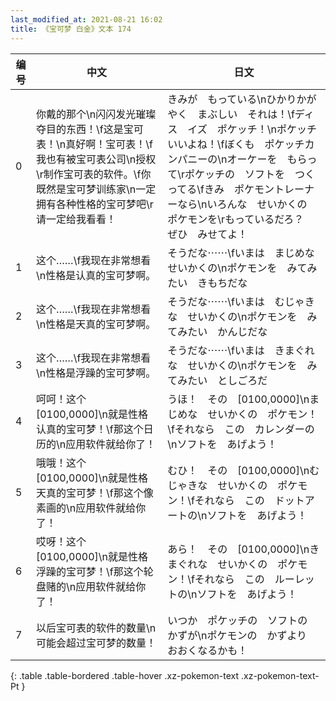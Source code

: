 ```yaml
---
last_modified_at: 2021-08-21 16:02
title: 《宝可梦 白金》文本 174
---
```

| 编号 | 中文 | 日文 |
| ---- | ---- | ---- |
| 0 | 你戴的那个\n闪闪发光璀璨夺目的东西！\f这是宝可表！\n真好啊！宝可表！\f我也有被宝可表公司\n授权\r制作宝可表的软件。\f你既然是宝可梦训练家\n一定拥有各种性格的宝可梦吧\r请一定给我看看！ | きみが　もっている\nひかりかがやく　まぶしい　それは！\fディス　イズ　ポケッチ！\nポケッチ　いいよね！\fぼくも　ポケッチカンパニーの\nオーケーを　もらって\rポケッチの　ソフトを　つくってる\fきみ　ポケモントレーナーなら\nいろんな　せいかくの　ポケモンを\rもっているだろ？　ぜひ　みせてよ！ |
| 1 | 这个……\f我现在非常想看\n性格是认真的宝可梦啊。 | そうだな⋯⋯\fいまは　まじめな　せいかくの\nポケモンを　みてみたい　きもちだな |
| 2 | 这个……\f我现在非常想看\n性格是天真的宝可梦啊。 | そうだな⋯⋯\fいまは　むじゃきな　せいかくの\nポケモンを　みてみたい　かんじだな |
| 3 | 这个……\f我现在非常想看\n性格是浮躁的宝可梦啊。 | そうだな⋯⋯\fいまは　きまぐれな　せいかくの\nポケモンを　みてみたい　としごろだ |
| 4 | 呵呵！这个[0100,0000]\n就是性格认真的宝可梦！\f那这个日历的\n应用软件就给你了！ | うほ！　その　[0100,0000]\nまじめな　せいかくの　ポケモン！\fそれなら　この　カレンダーの\nソフトを　あげよう！ |
| 5 | 哦哦！这个[0100,0000]\n就是性格天真的宝可梦！\f那这个像素画的\n应用软件就给你了！ | むひ！　その　[0100,0000]\nむじゃきな　せいかくの　ポケモン！\fそれなら　この　ドットアートの\nソフトを　あげよう！ |
| 6 | 哎呀！这个[0100,0000]\n就是性格浮躁的宝可梦！\f那这个轮盘赌的\n应用软件就给你了！ | あら！　その　[0100,0000]\nきまぐれな　せいかくの　ポケモン！\fそれなら　この　ルーレットの\nソフトを　あげよう！ |
| 7 | 以后宝可表的软件的数量\n可能会超过宝可梦的数量！ | いつか　ポケッチの　ソフトの　かずが\nポケモンの　かずより　おおくなるかも！ |
{: .table .table-bordered .table-hover .xz-pokemon-text .xz-pokemon-text-Pt }